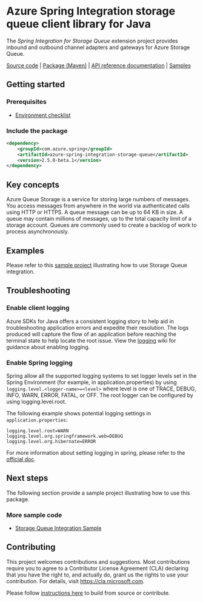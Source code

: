 # Azure Spring Integration storage queue client library for Java
The *Spring Integration for Storage Queue* extension project provides inbound and outbound channel adapters and gateways for Azure Storage Queue.

[Source code][src] | [Package (Maven)][package] | [API reference documentation][refdocs] | [Samples][sample]

## Getting started

### Prerequisites
- [Environment checklist][environment_checklist]

### Include the package
[//]: # ({x-version-update-start;com.azure.spring:azure-spring-integration-storage-queue;current})
```xml
<dependency>
    <groupId>com.azure.spring</groupId>
    <artifactId>azure-spring-integration-storage-queue</artifactId>
    <version>2.5.0-beta.1</version>
</dependency>
```
[//]: # ({x-version-update-end})

## Key concepts
Azure Queue Storage is a service for storing large numbers of messages. You access messages from anywhere in the world via authenticated calls using HTTP or HTTPS. A queue message can be up to 64 KB in size. A queue may contain millions of messages, up to the total capacity limit of a storage account. Queues are commonly used to create a backlog of work to process asynchronously.
## Examples
Please refer to this [sample project][sample] illustrating how to use Storage Queue integration.

## Troubleshooting
### Enable client logging
Azure SDKs for Java offers a consistent logging story to help aid in troubleshooting application errors and expedite their resolution. The logs produced will capture the flow of an application before reaching the terminal state to help locate the root issue. View the [logging][logging] wiki for guidance about enabling logging.

### Enable Spring logging
Spring allow all the supported logging systems to set logger levels set in the Spring Environment (for example, in application.properties) by using `logging.level.<logger-name>=<level>` where level is one of TRACE, DEBUG, INFO, WARN, ERROR, FATAL, or OFF. The root logger can be configured by using logging.level.root.

The following example shows potential logging settings in `application.properties`:

```properties
logging.level.root=WARN
logging.level.org.springframework.web=DEBUG
logging.level.org.hibernate=ERROR
```

For more information about setting logging in spring, please refer to the [official doc][logging_doc].
 

## Next steps

The following section provide a sample project illustrating how to use this package.
### More sample code
- [Storage Queue Integration Sample][sample]

## Contributing
This project welcomes contributions and suggestions.  Most contributions require you to agree to a Contributor License Agreement (CLA) declaring that you have the right to, and actually do, grant us the rights to use your contribution. For details, visit https://cla.microsoft.com.

Please follow [instructions here][contributing_md] to build from source or contribute.

<!-- Link -->
[src]: https://github.com/Azure/azure-sdk-for-java/tree/master/sdk/spring/azure-spring-integration-storage-queue
[package]: https://mvnrepository.com/artifact/com.microsoft.azure/spring-integration-storage-queue
[refdocs]: https://azure.github.io/azure-sdk-for-java/springcloud.html#azure-spring-integration-storage-queue
[sample]: https://github.com/Azure/azure-sdk-for-java/tree/master/sdk/spring/azure-spring-boot-samples/azure-spring-integration-sample-storage-queue
[logging]: https://github.com/Azure/azure-sdk-for-java/wiki/Logging-with-Azure-SDK#use-logback-logging-framework-in-a-spring-boot-application
[logging_doc]: https://docs.spring.io/spring-boot/docs/current/reference/html/spring-boot-features.html#boot-features-logging
[contributing_md]: https://github.com/Azure/azure-sdk-for-java/tree/master/sdk/spring/CONTRIBUTING.md
[environment_checklist]: https://github.com/Azure/azure-sdk-for-java/blob/master/sdk/spring/ENVIRONMENT_CHECKLIST.md#ready-to-run-checklist
